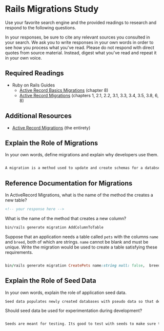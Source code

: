 # Rails Migrations Study

Use your favorite search engine and the provided readings to research and
respond to the following questions.

In your responses, be sure to cite any relevant sources you consulted in your
search. We ask you to write responses in your own words in order to see how you
process what you've read. Please do not respond with direct quotes from source
material. Instead, digest what you've read and repeat it in your own voice.

## Required Readings

-   Ruby on Rails Guides
    -   [Active Record Basics Migrations](http://guides.rubyonrails.org/active_record_basics.html#migrations)
        (chapter 8)
    -   [Active Record Migrations](http://guides.rubyonrails.org/active_record_migrations.html)
        (chapters 1, 2.1, 2.2, 3.1, 3.3, 3.4, 3.5, 3.8, 6, 8)

## Additional Resources
-   [Active Record Migrations](http://guides.rubyonrails.org/active_record_migrations.html)
    (the entirety)

## Explain the Role of Migrations

In your own words, define migrations and explain why developers use them.

```md

A migration is a method used to update and create schemas for a databse. Developers use migrations as opposed to manually changing and creating each schema to take advantage of version control and automate redundant tasks.
```

## Reference Documentation for Migrations

In ActiveRecord Migrations, what is the name of the method the creates a new
table?

```md
<!-- your response here -->
```

What is the name of the method that creates a new column?

```md
bin/rails generate migration AddColumnToTable
```

Suppose that an application needs a table called `pets` with the columns `name`
and `breed`, both of which are strings. `name` cannot be blank and must be
unique. Write the migration would be used to create a table satisfying these
requirements.

```ruby

bin/rails generate migration CreatePets name:string null: false,  breed:string

```

## Explain the Role of Seed Data

In your own words, explain the role of application seed data.

```md
Seed data populates newly created databases with pseudo data so that developers can begin programming and/or testing without the need of having real data.

```

Should seed data be used for experimentation during development?

```md

Seeds are meant for testing. Its good to test with seeds to make sure the entity relations are acting as they should.
```
